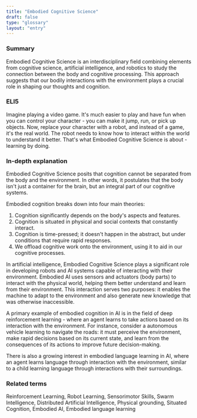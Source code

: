 ```yaml
---
title: "Embodied Cognitive Science"
draft: false
type: "glossary"
layout: "entry"
---
```


### Summary
Embodied Cognitive Science is an interdisciplinary field combining elements from cognitive science, artificial intelligence, and robotics to study the connection between the body and cognitive processing. This approach suggests that our bodily interactions with the environment plays a crucial role in shaping our thoughts and cognition.

### ELI5
Imagine playing a video game. It's much easier to play and have fun when you can control your character - you can make it jump, run, or pick up objects. Now, replace your character with a robot, and instead of a game, it's the real world. The robot needs to know how to interact within the world to understand it better. That's what Embodied Cognitive Science is about - learning by doing.

### In-depth explanation
Embodied Cognitive Science posits that cognition cannot be separated from the body and the environment. In other words, it postulates that the body isn't just a container for the brain, but an integral part of our cognitive systems. 

Embodied cognition breaks down into four main theories: 
1. Cognition significantly depends on the body's aspects and features.
2. Cognition is situated in physical and social contexts that constantly interact.
3. Cognition is time-pressed; it doesn't happen in the abstract, but under conditions that require rapid responses.
4. We offload cognitive work onto the environment, using it to aid in our cognitive processes.

In artificial intelligence, Embodied Cognitive Science plays a significant role in developing robots and AI systems capable of interacting with their environment. Embodied AI uses sensors and actuators (body parts) to interact with the physical world, helping them better understand and learn from their environment. This interaction serves two purposes: it enables the machine to adapt to the environment and also generate new knowledge that was otherwise inaccessible.

A primary example of embodied cognition in AI is in the field of deep reinforcement learning - where an agent learns to take actions based on its interaction with the environment. For instance, consider a autonomous vehicle learning to navigate the roads: it must perceive the environment, make rapid decisions based on its current state, and learn from the consequences of its actions to improve future decision-making. 

There is also a growing interest in embodied language learning in AI, where an agent learns language through interaction with the environment, similar to a child learning language through interactions with their surroundings.

### Related terms
Reinforcement Learning, Robot Learning, Sensorimotor Skills, Swarm Intelligence, Distributed Artificial Intelligence, Physical grounding, Situated Cognition, Embodied AI, Embodied language learning
